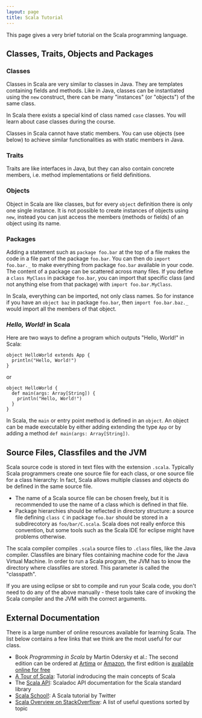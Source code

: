 ```yaml
---
layout: page
title: Scala Tutorial
---
```


This page gives a very brief tutorial on the Scala programming language.

## Classes, Traits, Objects and Packages

### Classes

Classes in Scala are very similar to classes in Java. They are templates containing fields and methods. Like in Java, classes can be instantiated using the `new` construct, there can be many "instances" (or "objects") of the same class.

In Scala there exists a special kind of class named `case` classes. You will learn about case classes during the course.

Classes in Scala cannot have static members. You can use objects (see below) to achieve similar functionalities as with static members in Java.


### Traits

Traits are like interfaces in Java, but they can also contain concrete members, i.e. method implementations or field definitions.


### Objects

Object in Scala are like classes, but for every `object` definition there is only one single instance. It is not possible to create instances of objects using `new`, instead you can just access the members (methods or fields) of an object using its name.


### Packages

Adding a statement such as `package foo.bar` at the top of a file makes the code in a file part of the package `foo.bar`. You can then do `import foo.bar._` to make everything from package `foo.bar` available in your code. The content of a package can be scattered across many files. If you define a `class MyClass` in package `foo.bar`, you can import that specific class (and not anything else from that package) with `import foo.bar.MyClass`.

In Scala, everything can be imported, not only class names. So for instance if you have an `object baz` in package `foo.bar`, then `import foo.bar.baz._` would import all the members of that object.

### _Hello, World!_ in Scala

Here are two ways to define a program which outputs "Hello, World!" in Scala:

    object HelloWorld extends App {
      println("Hello, World!")
    }

or

    object HelloWorld {
      def main(args: Array[String]) {
        println("Hello, World!")
      }
    }

In Scala, the `main` or entry point method is defined in an `object`. An object can be made executable by either adding extending the type `App` or by adding a method `def main(args: Array[String])`.


## Source Files, Classfiles and the JVM

Scala source code is stored in text files with the extension `.scala`. Typically Scala programmers create one source file for each class, or one source file for a class hierarchy: In fact, Scala allows multiple classes and objects do be defined in the same source file.

- The name of a Scala source file can be chosen freely, but it is recommended to use the name of a class which is defined in that file.
- Package hierarchies should be reflected in directory structure: a source file defining `class C` in package `foo.bar` should be stored in a subdirecotory as `foo/bar/C.scala`. Scala does not really enforce this convention, but some tools such as the Scala IDE for eclipse might have problems otherwise.

The scala compiler compiles `.scala` source files to `.class` files, like the Java compiler. Classfiles are binary files containing machine code for the Java Virtual Machine. In order to run a Scala program, the JVM has to know the directory where classfiles are stored. This parameter is called the "classpath".

If you are using eclipse or sbt to compile and run your Scala code, you don't need to do any of the above manually - these tools take care of invoking the Scala compiler and the JVM with the correct arguments.



## External Documentation

There is a large number of online resources available for learning Scala. The list below contains a few links that we think are the most useful for our class.

- Book _Programming in Scala_ by Martin Odersky et al.: The second edition can be ordered at [Artima](http://www.artima.com/shop/programming_in_scala_2ed) or [Amazon](http://www.amazon.com/Programming-Scala-Comprehensive-Step-Step/dp/0981531644/ref=dp_ob_title_bk), the first edition is [available online for free](http://www.artima.com/pins1ed/)
- [A Tour of Scala](http://docs.scala-lang.org/tutorials/tour/tour-of-scala.html): Tutorial indroducing the main concepts of Scala
- The [Scala API](http://www.scala-lang.org/api/current/index.html#package): Scaladoc API documentation for the Scala standard library
- [Scala School!](http://twitter.github.com/scala_school/): A Scala tutorial by Twitter
- [Scala Overview on StackOverflow](http://stackoverflow.com/tags/scala/info): A list of useful questions sorted by topic
